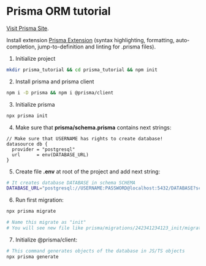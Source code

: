 # Prisma ORM tutorial
[Visit Prisma Site](https://www.prisma.io/).

Install extension [Prisma Extension](https://marketplace.visualstudio.com/items?itemName=Prisma.prisma) (syntax highlighting, formatting, auto-completion, jump-to-definition and linting for .prisma files).

1. Initialize project
```bash
mkdir prisma_tutorial && cd prisma_tutorial && npm init
```

2. Install prisma and prisma client
```bash
npm i -D prisma && npm i @prisma/client
```

3. Initialize prisma
```bash
npx prisma init
```

4. Make sure that **prisma/schema.prisma** contains next strings:
```prisma
// Make sure that USERNAME has rights to create database!
datasource db {
  provider = "postgresql"
  url      = env(DATABASE_URL)
}
```

5. Create file **.env** at root of the project and add next string:
```bash
# It creates database DATABASE in schema SCHEMA
DATABASE_URL="postgresql://USERNAME:PASSWORD@localhost:5432/DATABASE?schema=SCHEMA"
```

6. Run first migration:
```bash
npx prisma migrate

# Name this migrate as "init"
# You will see new file like prisma/migrations/242341234123_init/migration.sql"
```

7. Initialize @prisma/client:
```bash
# This command generates objects of the database in JS/TS objects
npx prisma generate
```